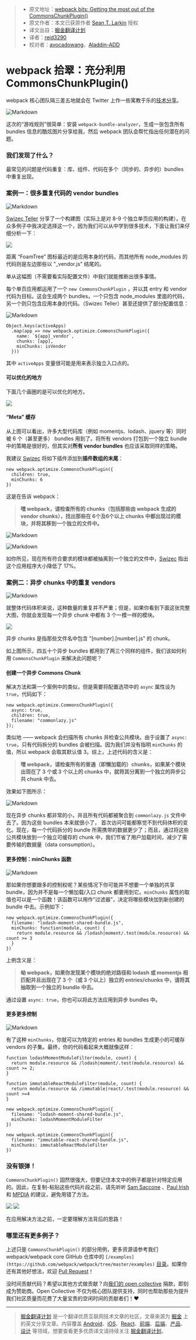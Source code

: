 > * 原文地址：[webpack bits: Getting the most out of the CommonsChunkPlugin()](https://medium.com/webpack/webpack-bits-getting-the-most-out-of-the-commonschunkplugin-ab389e5f318#.hn8v7ul1f)
> * 原文作者：本文已获原作者 [Sean T. Larkin](https://medium.com/@TheLarkInn) 授权
> * 译文出自：[掘金翻译计划](https://github.com/xitu/gold-miner)
> * 译者：[reid3290](https://github.com/reid3290)
> * 校对者：[avocadowang](https://github.com/avocadowang)，[Aladdin-ADD](https://github.com/Aladdin-ADD)

# webpack 拾翠：充分利用 CommonsChunkPlugin() #

webpack 核心团队隔三差五地就会在 Twitter 上作一些寓教于乐的[技术分享](https://twitter.com/TheLarkInn/status/842817690951733248)。

![Markdown](http://i4.buimg.com/1949/614a949156a09f9e.png)

这次的“游戏规则”很简单：安装 `webpack-bundle-analyzer`，生成一张包含所有 bundles 信息的酷炫图片分享给我，然后 webpack 团队会帮忙指出任何潜在的问题。

### 我们发现了什么？ ###

最常见的问题是代码重复：库、组件、代码在多个（同步的、异步的）bundles 中重复出现。

### 案例一：很多重复代码的 vendor bundles ###

![Markdown](http://i4.buimg.com/1949/4861f2a4f8e4ad74.png)

[Swizec Teller](https://medium.com/@swizec) 分享了一个构建图（实际上是对 8-9 个独立单页应用的构建）。在众多例子中我决定选择这一个，因为我们可以从中学到很多技术，下面让我们来仔细分析一下：

<img class="progressiveMedia-noscript js-progressiveMedia-inner" src="https://cdn-images-1.medium.com/max/2000/1*Mt5awEvcigXceRDpZRX4Dw.png">

距离 “FoamTree” 图标最近的是应用本身的代码，而其他所有 node_modules 的代码则是左边那些以 "_vendor.js" 结尾的。

单从这幅图（不需要看实际配置文件）中我们就能推断出很多事情。

每个单页应用都运用了一个 `new CommonsChunkPlugin` ，并以其 entry 和 vendor 代码为目标。这会生成两个 bundles，一个只包含 node_modules 里面的代码，另一个则只包含应用本身的代码。（Swizec Teller）甚至还提供了部分配置信息：

![Markdown](http://i4.buimg.com/1949/5a6138ec9a638b46.png)

    Object.keys(activeApps)
      .map(app => new webpack.optimize.CommonsChunkPlugin({
        name: `${app}_vendor`,
        chunks: [app],
        minChunks: isVendor
      }))

其中 `activeApps` 变量很可能是用来表示独立入口点的。

#### 可以优化的地方 ####

下面几个画圈的是可以优化的地方。

<img class="progressiveMedia-noscript js-progressiveMedia-inner" src="https://cdn-images-1.medium.com/max/800/1*D4m4sa9X1V05y7I7ZCMbZA.png">

#### “Meta” 缓存 ####

从上图可以看出，许多大型代码库（例如 momentjs、lodash、jquery 等）同时被 6 个（甚至更多） bundles 用到了。将所有 vendors 打包到一个独立 bundle 中的策略是很好的，但其实对**所有 vendor bundles** 也应该采取同样的策略。

我建议 [Swizec](https://medium.com/@swizec) 将如下插件添加到**插件数组的末尾**：

    new webpack.optimize.CommonsChunkPlugin({
      children: true, 
      minChunks: 6
    })

这是在告诉 webpack：

> **嘿 webpack，请检查所有的 chunks（包括那些由 webpack 生成的 vendor chunks），找出那些在 6个及6个以上 chunks 中都出现过的模块，并将其移到一个独立的文件中。**

![Markdown](http://i4.buimg.com/1949/e78d1afe76a28e8c.png)


![Markdown](http://i4.buimg.com/1949/34e0c53c6bcbebc0.png)

如你所见，现在所有符合要求的模块都被抽离到一个独立的文件中，[Swizec](https://medium.com/@swizec) 指出这个应用程序大小降低了 17%。

### 案例二：异步 chunks 中的重复 vendors

![Markdown](http://i4.buimg.com/1949/6c6cf1a954d205cf.png)

就整体代码体积来说，这种数量的重复并不严重；但是，如果你看到下面这张完整大图，你就会发现每一个异步 chunk 中都有 3 个一模一样的模块。

<img class="progressiveMedia-noscript js-progressiveMedia-inner" src="https://cdn-images-1.medium.com/max/2000/1*yRCgk_pzDpkMfQGKpCO_HA.jpeg">

异步 chunks 是指那些文件名中包含 "[number].[number].js" 的 chunk。

如上图所示，四五十个异步 bundles 都用到了两三个同样的组件，我们该如何利用 `CommonsChunkPlugin` 来解决此问题呢？

#### 创建一个异步 Commons Chunk ####

解决方法和第一个案例中的类似，但是需要将配置选项中的 `async` 属性设为 `true`，代码如下：

    new webpack.optimize.CommonsChunkPlugin({
      async: true, 
      children: true, 
      filename: "commonlazy.js"
    });

类似地 —— webpack 会扫描所有 chunks 并检查公共模块。由于设置了 `async: true`，只有代码拆分的 bundles 会被扫描。因为我们并没有指明 `minChunks` 的值，所以 webpack 会取其默认值 3。综上，上述代码的含义是：

> **嘿 webpack，请检查所有的普通（即懒加载的）chunks，如果某个模块出现在了 3 个或 3 个以上的 chunks 中，就将其分离到一个独立的异步公共 chunk 中去。**

效果如下图所示：

![Markdown](http://i4.buimg.com/1949/626cbab70072f442.png)

现在异步 chunks 都非常的小，并且所有代码都被聚合到 `commonlazy.js` 文件中去了。因为这些 bundles 本来就很小了， 首次访问可能都察觉不到代码体积的变化。现在，每一个代码拆分的 bundle 所需携带的数据更少了；而且，通过将这些公共模块放到一个独立可缓存的 chunk 中，我们节省了用户加载时间，减少了需要传输的数据量（data consumption）。

#### 更多控制：minChunks 函数 ####

![Markdown](http://i4.buimg.com/1949/4c434dda7236e0e0.png)

那如果你想要跟多的控制权呢？某些情况下你可能并不想要一个单独的共享 bundle，因为并不是每一个懒加载/入口 chunk 都要用到它。`minChunks` 属性的取值也可以是一个函数！该函数可以用作“过滤器”，决定将哪些模块加到新创建的 bundle 中去。示例如下：

    new webpack.optimize.CommonsChunkPlugin({
      filename: "lodash-moment-shared-bundle.js", 
      minChunks: function(module, count) { 
        return module.resource && /lodash|moment/.test(module.resource) && count >= 3
      }
    })

上例含义是：

> **呦 webpack，如果你发现某个模块的绝对路径和 lodash 或 momentjs 相匹配并且出现在了 3 个（或 3 个以上）独立的 entries/chunks 中，请将其抽取到一个独立的 bundle 中去。**

通过设置 `async: true`，你也可以将此方法应用到异步 bundles 中。

#### 更多更多控制

![Markdown](http://i4.buimg.com/1949/4c434dda7236e0e0.png)

有了这种 `minChunks`，你就可以为特定的 entries 和 bundles 生成更小的可缓存 vendors 的子集。最终，你的代码看起来大概就像这样：

    function lodashMomentModuleFilter(module, count) {
      return module.resource && /lodash|moment/.test(module.resource) && count >= 2;
    }

    function immutableReactModuleFilter(module, count) {
      return module.resource && /immutable|react/.test(module.resource) && count >=4
    }
    
    new webpack.optimize.CommonsChunkPlugin({
      filename: "lodash-moment-shared-bundle.js", 
      minChunks: lodashMomentModuleFilter
    })
    
    new webpack.optimize.CommonsChunkPlugin({
      filename: "immutable-react-shared-bundle.js", 
      minChunks: immutableReactModuleFilter
    })

### 没有银弹！ ### 

`CommonsChunkPlugin()` 固然很强大，但要记住本文中的例子都是针对特定应用的。因此，在复制-粘贴这些代码片段之前，请先听听 [Sam Saccone](https://medium.com/@samccone) 、[Paul Irish](https://medium.com/@paul_irish) 和 [MPDIA](https://youtu.be/6m_E-mC0y3Y?t=11m38s) 的建议，避免用错了方法。

<img class="progressiveMedia-noscript js-progressiveMedia-inner" src="https://cdn-images-1.medium.com/max/600/1*ca-C6QCv9ANIJ05lR8wm_w.png">

<img class="progressiveMedia-noscript js-progressiveMedia-inner" src="https://cdn-images-1.medium.com/max/600/1*BGLLxCDDczXd9hxO47eTcw.png">

在应用解决方法之前，一定要理解方法背后的思路！

### 哪里还有更多例子？ ###

上述只是 `CommonsChunkPlugin()` 的部分用例，更多资源请参考我们 webpack/webpack core GitHub 仓库中的 `[/examples](https://github.com/webpack/webpack/tree/master/examples)` [目录](https://github.com/webpack/webpack/tree/master/examples)。如果你还有其他好想法，欢迎 [Pull Request](https://github.com/webpack/webpack/blob/master/CONTRIBUTING.md)！

没时间贡献代码？希望以其他方式做贡献？向[我们的 open collective](https://opencollective.com/webpack) 捐款，即刻成为赞助商。Open Collective 不仅为核心团队提供支持，同时也帮助那些为提升我们社区质量而花费了大量宝贵的空闲时间的贡献者们！❤

---

> [掘金翻译计划](https://github.com/xitu/gold-miner) 是一个翻译优质互联网技术文章的社区，文章来源为 [掘金](https://juejin.im) 上的英文分享文章。内容覆盖 [Android](https://github.com/xitu/gold-miner#android)、[iOS](https://github.com/xitu/gold-miner#ios)、[React](https://github.com/xitu/gold-miner#react)、[前端](https://github.com/xitu/gold-miner#前端)、[后端](https://github.com/xitu/gold-miner#后端)、[产品](https://github.com/xitu/gold-miner#产品)、[设计](https://github.com/xitu/gold-miner#设计) 等领域，想要查看更多优质译文请持续关注 [掘金翻译计划](https://github.com/xitu/gold-miner)。
